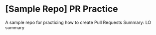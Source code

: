 # [Sample Repo] PR Practice
A sample repo for practicing how to create Pull Requests
Summary: LO summary 